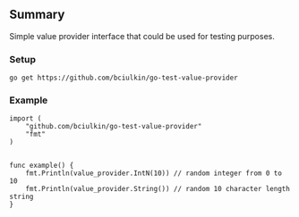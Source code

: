 ## Summary
Simple value provider interface that could be used for testing purposes.

### Setup
`go get https://github.com/bciulkin/go-test-value-provider`

### Example

```
import (
    "github.com/bciulkin/go-test-value-provider"
    "fmt"
)


func example() {
    fmt.Println(value_provider.IntN(10)) // random integer from 0 to 10
    fmt.Println(value_provider.String()) // random 10 character length string
}
```

